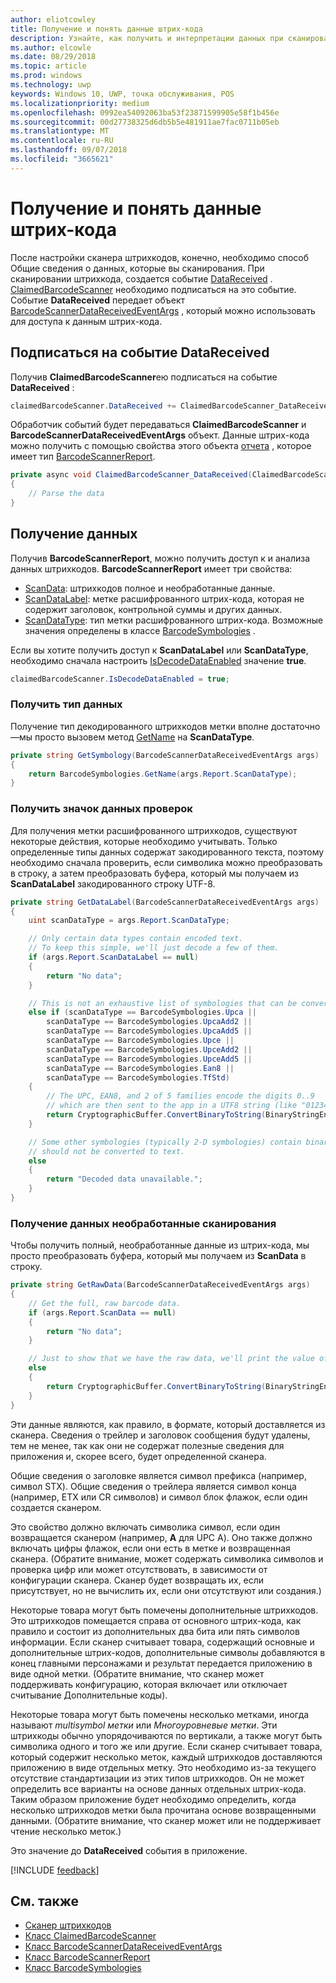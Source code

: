 ```yaml
---
author: eliotcowley
title: Получение и понять данные штрих-кода
description: Узнайте, как получить и интерпретации данных при сканировании штрихкода.
ms.author: elcowle
ms.date: 08/29/2018
ms.topic: article
ms.prod: windows
ms.technology: uwp
keywords: Windows 10, UWP, точка обслуживания, POS
ms.localizationpriority: medium
ms.openlocfilehash: 0992ea54092063ba53f23871599905e58f1b456e
ms.sourcegitcommit: 00d27738325d6db5b5e481911ae7fac0711b05eb
ms.translationtype: MT
ms.contentlocale: ru-RU
ms.lasthandoff: 09/07/2018
ms.locfileid: "3665621"
---
```

# <a name="obtain-and-understand-barcode-data"></a>Получение и понять данные штрих-кода

После настройки сканера штрихкодов, конечно, необходимо способ Общие сведения о данных, которые вы сканирования. При сканировании штрихкода, создается событие [DataReceived](https://docs.microsoft.com/uwp/api/windows.devices.pointofservice.claimedbarcodescanner.datareceived) . [ClaimedBarcodeScanner](https://docs.microsoft.com/uwp/api/windows.devices.pointofservice.claimedbarcodescanner) необходимо подписаться на это событие. Событие **DataReceived** передает объект [BarcodeScannerDataReceivedEventArgs](https://docs.microsoft.com/uwp/api/windows.devices.pointofservice.barcodescannerdatareceivedeventargs) , который можно использовать для доступа к данным штрих-кода.

## <a name="subscribe-to-the-datareceived-event"></a>Подписаться на событие DataReceived

Получив **ClaimedBarcodeScanner**ею подписаться на событие **DataReceived** :

```cs
claimedBarcodeScanner.DataReceived += ClaimedBarcodeScanner_DataReceived;
```

Обработчик событий будет передаваться **ClaimedBarcodeScanner** и **BarcodeScannerDataReceivedEventArgs** объект. Данные штрих-кода можно получить с помощью свойства этого объекта [отчета](https://docs.microsoft.com/uwp/api/windows.devices.pointofservice.barcodescannerdatareceivedeventargs.report#Windows_Devices_PointOfService_BarcodeScannerDataReceivedEventArgs_Report) , которое имеет тип [BarcodeScannerReport](https://docs.microsoft.com/uwp/api/windows.devices.pointofservice.barcodescannerreport).

```cs
private async void ClaimedBarcodeScanner_DataReceived(ClaimedBarcodeScanner sender, BarcodeScannerDataReceivedEventArgs args)
{
    // Parse the data
}
```

## <a name="get-the-data"></a>Получение данных

Получив **BarcodeScannerReport**, можно получить доступ к и анализа данных штрихкодов. **BarcodeScannerReport** имеет три свойства:

* [ScanData](https://docs.microsoft.com/uwp/api/windows.devices.pointofservice.barcodescannerreport.scandata): штрихкодов полное и необработанные данные.
* [ScanDataLabel](https://docs.microsoft.com/uwp/api/windows.devices.pointofservice.barcodescannerreport.scandatalabel): метке расшифрованного штрих-кода, которая не содержит заголовок, контрольной суммы и других данных.
* [ScanDataType](https://docs.microsoft.com/uwp/api/windows.devices.pointofservice.barcodescannerreport.scandatatype): тип метки расшифрованного штрих-кода. Возможные значения определены в классе [BarcodeSymbologies](https://docs.microsoft.com/uwp/api/windows.devices.pointofservice.barcodesymbologies) .

Если вы хотите получить доступ к **ScanDataLabel** или **ScanDataType**, необходимо сначала настроить [IsDecodeDataEnabled](https://docs.microsoft.com/uwp/api/windows.devices.pointofservice.claimedbarcodescanner.isdecodedataenabled#Windows_Devices_PointOfService_ClaimedBarcodeScanner_IsDecodeDataEnabled) значение **true**.

```cs
claimedBarcodeScanner.IsDecodeDataEnabled = true;
```

### <a name="get-the-scan-data-type"></a>Получить тип данных

Получение тип декодированного штрихкодов метки вполне достаточно&mdash;мы просто вызовем метод [GetName](https://docs.microsoft.com/uwp/api/windows.devices.pointofservice.barcodesymbologies.getname) на **ScanDataType**.

```cs
private string GetSymbology(BarcodeScannerDataReceivedEventArgs args)
{
    return BarcodeSymbologies.GetName(args.Report.ScanDataType);
}
```

### <a name="get-the-scan-data-label"></a>Получить значок данных проверок

Для получения метки расшифрованного штрихкодов, существуют некоторые действия, которые необходимо учитывать. Только определенные типы данных содержат закодированного текста, поэтому необходимо сначала проверить, если символика можно преобразовать в строку, а затем преобразовать буфера, который мы получаем из **ScanDataLabel** закодированного строку UTF-8.

```cs
private string GetDataLabel(BarcodeScannerDataReceivedEventArgs args)
{
    uint scanDataType = args.Report.ScanDataType;

    // Only certain data types contain encoded text.
    // To keep this simple, we'll just decode a few of them.
    if (args.Report.ScanDataLabel == null)
    {
        return "No data";
    }

    // This is not an exhaustive list of symbologies that can be converted to a string.
    else if (scanDataType == BarcodeSymbologies.Upca ||
        scanDataType == BarcodeSymbologies.UpcaAdd2 ||
        scanDataType == BarcodeSymbologies.UpcaAdd5 ||
        scanDataType == BarcodeSymbologies.Upce ||
        scanDataType == BarcodeSymbologies.UpceAdd2 ||
        scanDataType == BarcodeSymbologies.UpceAdd5 ||
        scanDataType == BarcodeSymbologies.Ean8 ||
        scanDataType == BarcodeSymbologies.TfStd)
    {
        // The UPC, EAN8, and 2 of 5 families encode the digits 0..9
        // which are then sent to the app in a UTF8 string (like "01234").
        return CryptographicBuffer.ConvertBinaryToString(BinaryStringEncoding.Utf8, args.Report.ScanDataLabel);
    }

    // Some other symbologies (typically 2-D symbologies) contain binary data that
    // should not be converted to text.
    else
    {
        return "Decoded data unavailable.";
    }
}
```

### <a name="get-the-raw-scan-data"></a>Получение данных необработанные сканирования

Чтобы получить полный, необработанные данные из штрих-кода, мы просто преобразовать буфера, который мы получаем из **ScanData** в строку.

```cs
private string GetRawData(BarcodeScannerDataReceivedEventArgs args)
{
    // Get the full, raw barcode data.
    if (args.Report.ScanData == null)
    {
        return "No data";
    }

    // Just to show that we have the raw data, we'll print the value of the bytes.
    else
    {
        return CryptographicBuffer.ConvertBinaryToString(BinaryStringEncoding.Utf8, args.Report.ScanData);
    }
}
```

Эти данные являются, как правило, в формате, который доставляется из сканера. Сведения о трейлер и заголовок сообщения будут удалены, тем не менее, так как они не содержат полезные сведения для приложения и, скорее всего, будет определенной сканера.

Общие сведения о заголовке является символ префикса (например, символ STX). Общие сведения о трейлера является символ конца (например, ETX или CR символов) и символ блок флажок, если один создается сканером.

Это свойство должно включать символика символ, если один возвращается сканером (например, **A** для UPC A). Оно также должно включать цифры флажок, если они есть в метке и возвращенная сканера. (Обратите внимание, может содержать символика символов и проверка цифр или может отсутствовать, в зависимости от конфигурации сканера. Сканер будет возвращать их, если присутствует, но не вычислить их, если они отсутствуют или создания.)

Некоторые товара могут быть помечены дополнительные штрихкодов. Это штрихкодов помещается справа от основного штрих-кода, как правило и состоит из дополнительных два бита или пять символов информации. Если сканер считывает товара, содержащий основные и дополнительные штрих-кодов, дополнительные символы добавляются в конец главными персонажами и результат передается приложению в виде одной метки. (Обратите внимание, что сканер может поддерживать конфигурацию, которая включает или отключает считывание Дополнительные коды).

Некоторые товара могут быть помечены несколько метками, иногда называют *multisymbol метки* или *Многоуровневые метки*. Эти штрихкоды обычно упорядочиваются по вертикали, а также могут быть символика одного и того же или другие. Если сканер считывает товара, который содержит несколько меток, каждый штрихкодов доставляются приложению в виде отдельных метку. Это необходимо из-за текущего отсутствие стандартизации из этих типов штрихкодов. Он не может определить все варианты на основе данных отдельных штрих-кода. Таким образом приложение будет необходимо определить, когда несколько штрихкодов метки была прочитана основе возвращенными данными. (Обратите внимание, что сканер может или не поддерживает чтение несколько меток.)

Это значение до **DataReceived** события в приложение.

[!INCLUDE [feedback](./includes/pos-feedback.md)]

## <a name="see-also"></a>См. также
* [Сканер штрихкодов](pos-barcodescanner.md)
* [Класс ClaimedBarcodeScanner](https://docs.microsoft.com/uwp/api/windows.devices.pointofservice.barcodesymbologies.getname)
* [Класс BarcodeScannerDataReceivedEventArgs](https://docs.microsoft.com/uwp/api/windows.devices.pointofservice.barcodescannerdatareceivedeventargs)
* [Класс BarcodeScannerReport](https://docs.microsoft.com/uwp/api/windows.devices.pointofservice.barcodescannerreport)
* [Класс BarcodeSymbologies](https://docs.microsoft.com/uwp/api/windows.devices.pointofservice.barcodesymbologies)